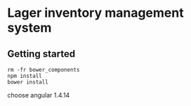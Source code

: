 
# Lager inventory management system

## Getting started

```
rm -fr bower_components
npm install
bower install
```

choose angular 1.4.14
